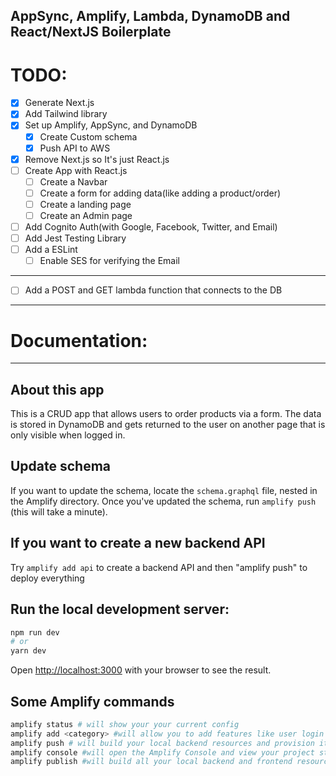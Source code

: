**AppSync, Amplify, Lambda, DynamoDB and React/NextJS Boilerplate**
------------------------
# TODO:
- [x] Generate Next.js
- [x] Add Tailwind library
- [x] Set up Amplify, AppSync, and DynamoDB
    - [x] Create Custom schema
    - [x] Push API to AWS
- [x] Remove Next.js so It's just React.js
- [ ] Create App with React.js
    - [ ] Create a Navbar
	- [ ] Create a form for adding data(like adding a product/order)
    - [ ] Create a landing page
    - [ ] Create an Admin page
- [ ] Add Cognito Auth(with Google, Facebook, Twitter, and Email)
- [ ] Add Jest Testing Library
- [ ] Add a ESLint
    - [ ] Enable SES for verifying the Email
---
- [ ] Add a POST and GET lambda function that connects to the DB
---
# Documentation:
---
## About this app
This is a CRUD app that allows users to order products via a form. The data is stored in DynamoDB and gets returned to the user on another page that is only visible when logged in.

## Update schema
If you want to update the schema, locate the `schema.graphql` file, nested in the Amplify directory.
Once you've updated the schema, run `amplify push` (this will take a minute).

## If you want to create a new backend API
Try `amplify add api` to create a backend API and then "amplify push" to deploy everything


## Run the local development server:

```bash
npm run dev
# or
yarn dev
```

Open [http://localhost:3000](http://localhost:3000) with your browser to see the result.


## Some Amplify commands
```bash
amplify status # will show your your current config
amplify add <category> #will allow you to add features like user login or a backend API
amplify push # will build your local backend resources and provision it in the cloud
amplify console #will open the Amplify Console and view your project status
amplify publish #will build all your local backend and frontend resources
```
